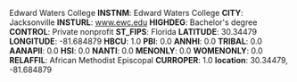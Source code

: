 
Edward Waters College
**INSTNM**: Edward Waters College 
**CITY**: Jacksonville 
**INSTURL**: www.ewc.edu 
**HIGHDEG**: Bachelor's degree 
**CONTROL**: Private nonprofit 
**ST_FIPS**: Florida 
**LATITUDE**: 30.34479 
**LONGITUDE**: -81.684879 
**HBCU**: 1.0 
**PBI**: 0.0 
**ANNHI**: 0.0 
**TRIBAL**: 0.0 
**AANAPII**: 0.0 
**HSI**: 0.0 
**NANTI**: 0.0 
**MENONLY**: 0.0 
**WOMENONLY**: 0.0 
**RELAFFIL**: African Methodist Episcopal 
**CURROPER**: 1.0 
**location**: 30.34479, -81.684879 